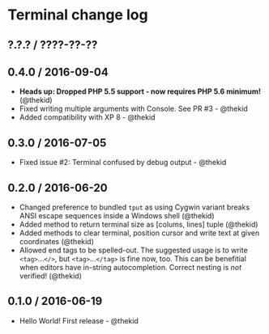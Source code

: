 Terminal change log
===================

## ?.?.? / ????-??-??

## 0.4.0 / 2016-09-04

* **Heads up: Dropped PHP 5.5 support - now requires PHP 5.6 minimum!**
  (@thekid)
* Fixed writing multiple arguments with Console. See PR #3 - @thekid
* Added compatibility with XP 8 - @thekid

## 0.3.0 / 2016-07-05

* Fixed issue #2: Terminal confused by debug output - @thekid

## 0.2.0 / 2016-06-20

* Changed preference to bundled `tput` as using Cygwin variant breaks
  ANSI escape sequences inside a Windows shell
  (@thekid)
* Added method to return terminal size as [colums, lines] tuple
  (@thekid)
* Added methods to clear terminal, position cursor and write text at
  given coordinates
  (@thekid)
* Allowed end tags to be spelled-out. The suggested usage is to write
  `<tag>`...`</>`, but `<tag>`...`</tag>` is fine now, too. This can
  be benefitial when editors have in-string autocompletion. Correct
  nesting is *not* verified!
  (@thekid)

## 0.1.0 / 2016-06-19

* Hello World! First release - @thekid